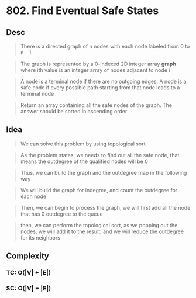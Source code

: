 # 802. Find Eventual Safe States

## Desc

> There is a directed graph of n nodes with each node labeled from 0 to n - 1.

> The graph is represented by a 0-indexed 2D integer array **graph** where ith value is an integer array of nodes adjacent to node i

> A node is a terminal node if there are no outgoing edges. A node is a safe node if every possible path starting from that node leads to a terminal node

> Return an array containing all the safe nodes of the graph. The answer should be sorted in ascending order

## Idea

> We can solve this problem by using topological sort

> As the problem states, we needs to find out all the safe node, that means the outdegree of the qualified nodes will be 0

> Thus, we can build the graph and the outdegree map in the following way

> We will build the graph for indegree, and count the outdegree for each node

> Then, we can begin to process the graph, we will first add all the node that has 0 outdegree to the queue

> then, we can perform the topological sort, as we popping out the nodes, we will add it to the result, and we will reduce the outdegree for its neighbors

## Complexity

### TC: O(|V| + |E|)
### SC: O(|V| + |E|)